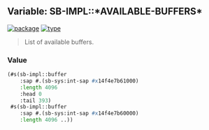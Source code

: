## Variable: SB-IMPL::\*AVAILABLE-BUFFERS\*
[![package](https://img.shields.io/badge/Package-SB--IMPL-5f9ea0.svg?style=social&colorA=999999)](../) [![type](https://img.shields.io/badge/Type-Variable-5f9ea0.svg?style=social&colorA=999999)](../#variable) 

> List of available buffers.

### Value
```cl
(#s(sb-impl::buffer
    :sap #.(sb-sys:int-sap #x14f4e7b61000)
    :length 4096
    :head 0
    :tail 393)
 #s(sb-impl::buffer
    :sap #.(sb-sys:int-sap #x14f4e7b60000)
    :length 4096 ..))
```
